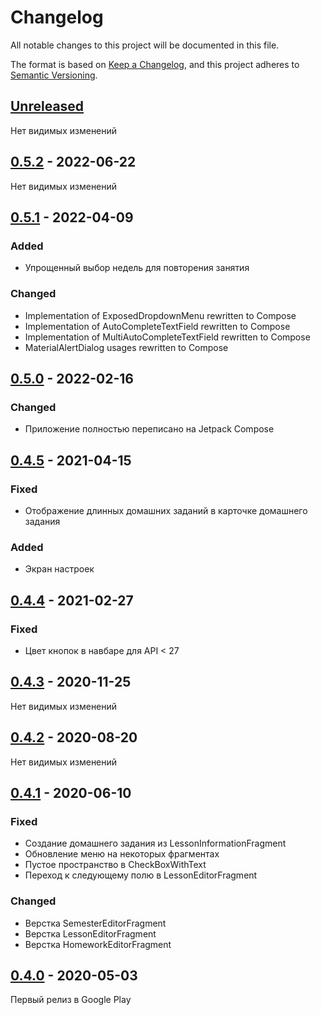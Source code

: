 # Changelog
All notable changes to this project will be documented in this file.

The format is based on [Keep a Changelog](https://keepachangelog.com/en/1.0.0/),
and this project adheres to [Semantic Versioning](https://semver.org/spec/v2.0.0.html).

## [Unreleased]

Нет видимых изменений

## [0.5.2] - 2022-06-22

Нет видимых изменений

## [0.5.1] - 2022-04-09

### Added
- Упрощенный выбор недель для повторения занятия

### Changed
- Implementation of ExposedDropdownMenu rewritten to Compose
- Implementation of AutoCompleteTextField rewritten to Compose
- Implementation of MultiAutoCompleteTextField rewritten to Compose
- MaterialAlertDialog usages rewritten to Compose

## [0.5.0] - 2022-02-16

### Changed
- Приложение полностью переписано на Jetpack Compose

## [0.4.5] - 2021-04-15

### Fixed
- Отображение длинных домашних заданий в карточке домашнего задания

### Added
- Экран настроек

## [0.4.4] - 2021-02-27

### Fixed
- Цвет кнопок в навбаре для API < 27

## [0.4.3] - 2020-11-25

Нет видимых изменений

## [0.4.2] - 2020-08-20

Нет видимых изменений

## [0.4.1] - 2020-06-10

### Fixed
- Создание домашнего задания из LessonInformationFragment
- Обновление меню на некоторых фрагментах
- Пустое пространство в CheckBoxWithText
- Переход к следующему полю в LessonEditorFragment

### Changed
- Верстка SemesterEditorFragment
- Верстка LessonEditorFragment
- Верстка HomeworkEditorFragment

## [0.4.0] - 2020-05-03

Первый релиз в Google Play

[Unreleased]: https://github.com/Erdenian/StudentAssistant/compare/0.5.2...develop
[0.5.2]: https://github.com/Erdenian/StudentAssistant/compare/0.5.1...0.5.2
[0.5.1]: https://github.com/Erdenian/StudentAssistant/compare/0.5.0...0.5.1
[0.5.0]: https://github.com/Erdenian/StudentAssistant/compare/0.4.5...0.5.0
[0.4.5]: https://github.com/Erdenian/StudentAssistant/compare/0.4.4...0.4.5
[0.4.4]: https://github.com/Erdenian/StudentAssistant/compare/0.4.3...0.4.4
[0.4.3]: https://github.com/Erdenian/StudentAssistant/compare/0.4.2...0.4.3
[0.4.2]: https://github.com/Erdenian/StudentAssistant/compare/0.4.1...0.4.2
[0.4.1]: https://github.com/Erdenian/StudentAssistant/compare/0.4.0...0.4.1
[0.4.0]: https://github.com/Erdenian/StudentAssistant/compare/0.3.1...0.4.0
[0.3.1]: https://github.com/Erdenian/StudentAssistant/compare/0.3.0...0.3.1
[0.3.0]: https://github.com/Erdenian/StudentAssistant/compare/0.2.9...0.3.0
[0.2.9]: https://github.com/Erdenian/StudentAssistant/compare/0.2.8...0.2.9
[0.2.8]: https://github.com/Erdenian/StudentAssistant/compare/0.2.7...0.2.8
[0.2.7]: https://github.com/Erdenian/StudentAssistant/compare/0.2.6...0.2.7
[0.2.6]: https://github.com/Erdenian/StudentAssistant/compare/0.2.5...0.2.6
[0.2.5]: https://github.com/Erdenian/StudentAssistant/compare/0.2.4...0.2.5
[0.2.4]: https://github.com/Erdenian/StudentAssistant/compare/0.2.3...0.2.4
[0.2.3]: https://github.com/Erdenian/StudentAssistant/compare/0.2.0...0.2.3
[0.2.0]: https://github.com/Erdenian/StudentAssistant/compare/0.1.0...0.2.0
[0.1.0]: https://github.com/Erdenian/StudentAssistant/compare/e616d052ad609f694c1dd9c4492a758597fd8f3f...0.1.0

